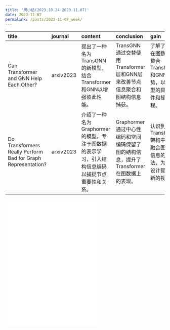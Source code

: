 ```yaml
---
title: '周小结(2023.10.24-2023.11.07)'
date: 2023-11-07
permalink: /posts/2023-11-07_week/
---
```

| title                                                        | journal   | content                                                                                          | conclusion                                                                                | gain                                                                           |
|:-------------------------------------------------------------|:----------|:-------------------------------------------------------------------------------------------------|:------------------------------------------------------------------------------------------|:-------------------------------------------------------------------------------|
| Can Transformer and GNN Help Each Other?                     | arxiv2023 | 提出了一种名为TransGNN的新模型，结合Transformer和GNN以增强彼此性能。                             | TransGNN通过交替使用Transformer层和GNN层来改善节点信息聚合和图结构信息捕获。              | 了解了如何在图数据上整合Transformer和GNN的优势，以及模型的具体组件和操作流程。 |
| Do Transformers Really Perform Bad for Graph Representation? | arxiv2023 | 介绍了一种名为Graphormer的模型，专注于图数据的表示学习，引入结构信息编码以捕捉节点重要性和关系。 | Graphormer通过中心性编码和空间编码保留了图的结构信息，提升了Transformer在图数据上的表现。 | 认识到在Transformer架构中有效融合图结构信息的方法，为模型设计提供了新的视角。  |

<embed src="/files/post/2023-11-07-week.pdf" type="application/pdf" height="400px" />
    